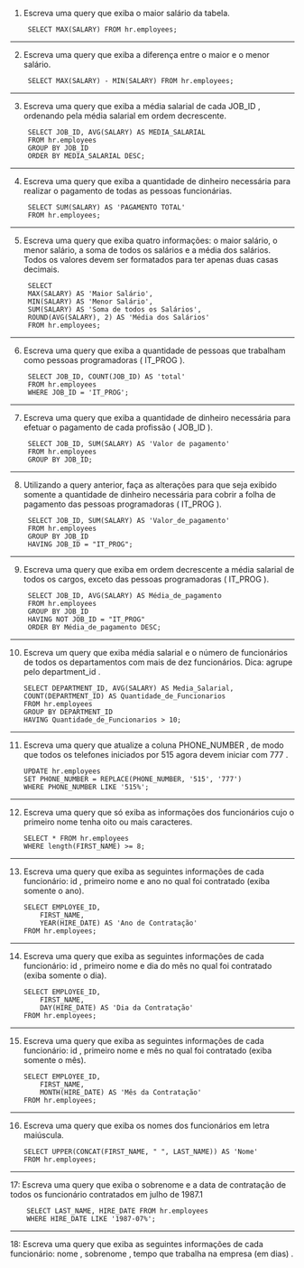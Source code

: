 1. Escreva uma query que exiba o maior salário da tabela.

		SELECT MAX(SALARY) FROM hr.employees;
	
-------------------------------------------------------------------------------------------------------------------	
2. Escreva uma query que exiba a diferença entre o maior e o menor salário.

		SELECT MAX(SALARY) - MIN(SALARY) FROM hr.employees;
	
-------------------------------------------------------------------------------------------------------------------	
3. Escreva uma query que exiba a média salarial de cada JOB_ID , ordenando pela média salarial em ordem decrescente.

		SELECT JOB_ID, AVG(SALARY) AS MEDIA_SALARIAL
		FROM hr.employees
		GROUP BY JOB_ID
		ORDER BY MEDIA_SALARIAL DESC;
	
-------------------------------------------------------------------------------------------------------------------	
4. Escreva uma query que exiba a quantidade de dinheiro necessária para realizar o pagamento de todas as pessoas funcionárias.

		SELECT SUM(SALARY) AS 'PAGAMENTO TOTAL'
		FROM hr.employees;
	
-------------------------------------------------------------------------------------------------------------------
5. Escreva uma query que exiba quatro informações: o maior salário, o menor salário, a soma de todos os salários e a média dos salários. Todos os valores devem ser formatados para ter apenas duas casas decimais.

		SELECT 
		MAX(SALARY) AS 'Maior Salário', 
		MIN(SALARY) AS 'Menor Salário', 
		SUM(SALARY) AS 'Soma de todos os Salários', 
		ROUND(AVG(SALARY), 2) AS 'Média dos Salários'
		FROM hr.employees;
	
-------------------------------------------------------------------------------------------------------------------	
6. Escreva uma query que exiba a quantidade de pessoas que trabalham como pessoas programadoras ( IT_PROG ).

		SELECT JOB_ID, COUNT(JOB_ID) AS 'total'
		FROM hr.employees
		WHERE JOB_ID = 'IT_PROG';
	
-------------------------------------------------------------------------------------------------------------------
7. Escreva uma query que exiba a quantidade de dinheiro necessária para efetuar o pagamento de cada profissão ( JOB_ID ).

		SELECT JOB_ID, SUM(SALARY) AS 'Valor de pagamento'
		FROM hr.employees
		GROUP BY JOB_ID;
	
-------------------------------------------------------------------------------------------------------------------
8. Utilizando a query anterior, faça as alterações para que seja exibido somente a quantidade de dinheiro necessária para cobrir a folha de pagamento das pessoas programadoras ( IT_PROG ).

		SELECT JOB_ID, SUM(SALARY) AS 'Valor_de_pagamento'
		FROM hr.employees
		GROUP BY JOB_ID
		HAVING JOB_ID = "IT_PROG";
	
-------------------------------------------------------------------------------------------------------------------
9. Escreva uma query que exiba em ordem decrescente a média salarial de todos os cargos, exceto das pessoas programadoras ( IT_PROG ).

		SELECT JOB_ID, AVG(SALARY) AS Média_de_pagamento
		FROM hr.employees
		GROUP BY JOB_ID
		HAVING NOT JOB_ID = "IT_PROG"
		ORDER BY Média_de_pagamento DESC;
	
-------------------------------------------------------------------------------------------------------------------	
10. Escreva um query que exiba média salarial e o número de funcionários de todos os departamentos com mais de dez funcionários. Dica: agrupe pelo department_id .

		SELECT DEPARTMENT_ID, AVG(SALARY) AS Media_Salarial, 			COUNT(DEPARTMENT_ID) AS Quantidade_de_Funcionarios
		FROM hr.employees
		GROUP BY DEPARTMENT_ID
		HAVING Quantidade_de_Funcionarios > 10;

-------------------------------------------------------------------------------------------------------------------	
11. Escreva uma query que atualize a coluna PHONE_NUMBER , de modo que todos os telefones iniciados por 515 agora devem iniciar com 777 .

		UPDATE hr.employees
		SET PHONE_NUMBER = REPLACE(PHONE_NUMBER, '515', '777')
		WHERE PHONE_NUMBER LIKE '515%';
	
-------------------------------------------------------------------------------------------------------------------	
12. Escreva uma query que só exiba as informações dos funcionários cujo o primeiro nome tenha oito ou mais caracteres.

		SELECT * FROM hr.employees
		WHERE length(FIRST_NAME) >= 8;
	
-------------------------------------------------------------------------------------------------------------------	
13. Escreva uma query que exiba as seguintes informações de cada funcionário: id , primeiro nome e ano no qual foi contratado (exiba somente o ano).

		SELECT EMPLOYEE_ID, 
			FIRST_NAME, 
			YEAR(HIRE_DATE) AS 'Ano de Contratação'
		FROM hr.employees;
	
-------------------------------------------------------------------------------------------------------------------	
14. Escreva uma query que exiba as seguintes informações de cada funcionário: id , primeiro nome e dia do mês no qual foi contratado (exiba somente o dia).

		SELECT EMPLOYEE_ID, 
			FIRST_NAME, 
			DAY(HIRE_DATE) AS 'Dia da Contratação'
		FROM hr.employees;
	
-------------------------------------------------------------------------------------------------------------------	
15. Escreva uma query que exiba as seguintes informações de cada funcionário: id , primeiro nome e mês no qual foi contratado (exiba somente o mês).

		SELECT EMPLOYEE_ID, 
			FIRST_NAME, 
			MONTH(HIRE_DATE) AS 'Mês da Contratação'  
		FROM hr.employees;
	
-------------------------------------------------------------------------------------------------------------------	
16. Escreva uma query que exiba os nomes dos funcionários em letra maiúscula.

		SELECT UPPER(CONCAT(FIRST_NAME, " ", LAST_NAME)) AS 'Nome'
		FROM hr.employees;
	
-------------------------------------------------------------------------------------------------------------------	
17: Escreva uma query que exiba o sobrenome e a data de contratação de todos os funcionário contratados em julho de 1987.1

		SELECT LAST_NAME, HIRE_DATE FROM hr.employees
		WHERE HIRE_DATE LIKE '1987-07%';
			
-------------------------------------------------------------------------------------------------------------------	
18: Escreva uma query que exiba as seguintes informações de cada funcionário: nome , sobrenome , tempo que trabalha na empresa (em dias) .

	

